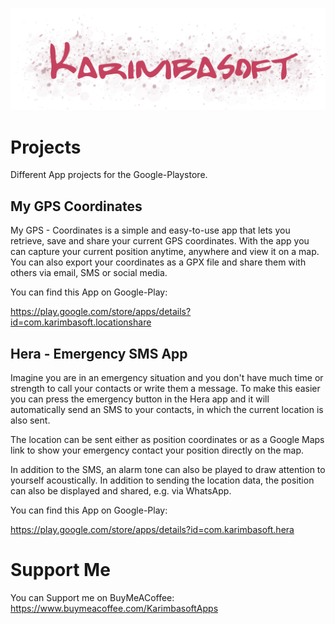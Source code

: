 
![Logo](Logo.png)

# Projects

Different App projects for the Google-Playstore.

## My GPS Coordinates

My GPS - Coordinates is a simple and easy-to-use app that lets you retrieve, save and share your current GPS coordinates. With the app you can capture your current position anytime, anywhere and view it on a map. You can also export your coordinates as a GPX file and share them with others via email, SMS or social media.


You can find this App on Google-Play:

https://play.google.com/store/apps/details?id=com.karimbasoft.locationshare
 

## Hera - Emergency SMS App

Imagine you are in an emergency situation and you don't have much time or strength to call your contacts or write them a message. To make this easier you can press the emergency button in the Hera app and it will automatically send an SMS to your contacts, in which the current location is also sent.

The location can be sent either as position coordinates or as a Google Maps link to show your emergency contact your position directly on the map.

In addition to the SMS, an alarm tone can also be played to draw attention to yourself acoustically.
In addition to sending the location data, the position can also be displayed and shared, e.g. via WhatsApp.

You can find this App on Google-Play:

https://play.google.com/store/apps/details?id=com.karimbasoft.hera

# Support Me

You can Support me on BuyMeACoffee:
https://www.buymeacoffee.com/KarimbasoftApps
